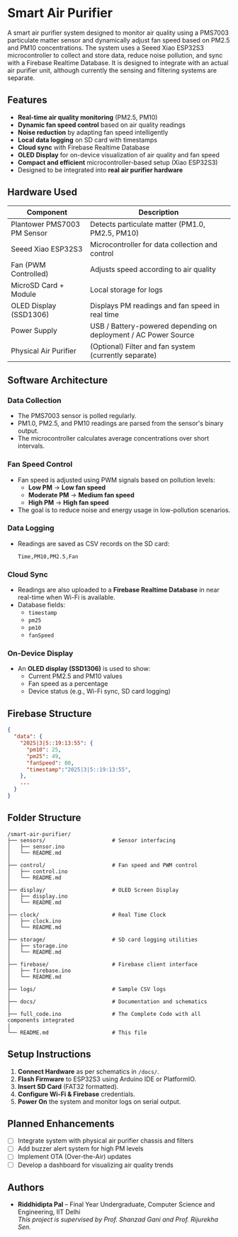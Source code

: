 # Smart Air Purifier

A smart air purifier system designed to monitor air quality using a PMS7003 particulate matter sensor and dynamically adjust fan speed based on PM2.5 and PM10 concentrations. The system uses a Seeed Xiao ESP32S3 microcontroller to collect and store data, reduce noise pollution, and sync with a Firebase Realtime Database. It is designed to integrate with an actual air purifier unit, although currently the sensing and filtering systems are separate.

## Features

- **Real-time air quality monitoring** (PM2.5, PM10)
- **Dynamic fan speed control** based on air quality readings
- **Noise reduction** by adapting fan speed intelligently
- **Local data logging** on SD card with timestamps
- **Cloud sync** with Firebase Realtime Database
- **OLED Display** for on-device visualization of air quality and fan speed
- **Compact and efficient** microcontroller-based setup (Xiao ESP32S3)
- Designed to be integrated into **real air purifier hardware**

## Hardware Used

| Component              | Description                                           |
|------------------------|-------------------------------------------------------|
| Plantower PMS7003 PM Sensor      | Detects particulate matter (PM1.0, PM2.5, PM10)       |
| Seeed Xiao ESP32S3     | Microcontroller for data collection and control       |
| Fan (PWM Controlled)   | Adjusts speed according to air quality                |
| MicroSD Card + Module  | Local storage for logs                                |
| OLED Display (SSD1306) | Displays PM readings and fan speed in real time       |
| Power Supply           | USB / Battery-powered depending on deployment / AC Power Source         |
| Physical Air Purifier  | (Optional) Filter and fan system (currently separate) |

## Software Architecture

### Data Collection

- The PMS7003 sensor is polled regularly.
- PM1.0, PM2.5, and PM10 readings are parsed from the sensor's binary output.
- The microcontroller calculates average concentrations over short intervals.

### Fan Speed Control

- Fan speed is adjusted using PWM signals based on pollution levels:
  - **Low PM** → **Low fan speed**
  - **Moderate PM** → **Medium fan speed**
  - **High PM** → **High fan speed**
- The goal is to reduce noise and energy usage in low-pollution scenarios.

### Data Logging

- Readings are saved as CSV records on the SD card:
  ```
  Time,PM10,PM2.5,Fan
  ```

### Cloud Sync

- Readings are also uploaded to a **Firebase Realtime Database** in near real-time when Wi-Fi is available.
- Database fields:
  - `timestamp`
  - `pm25`
  - `pm10`
  - `fanSpeed`

### On-Device Display

- An **OLED display (SSD1306)** is used to show:
  - Current PM2.5 and PM10 values
  - Fan speed as a percentage
  - Device status (e.g., Wi-Fi sync, SD card logging)

## Firebase Structure

```json
{
  "data": {
    "2025|3|5::19:13:55": {
      "pm10": 25,
      "pm25": 49,
      "fanSpeed": 80,
      "timestamp":"2025|3|5::19:13:55",
    },
    ...
  }
}
```

## Folder Structure

```
/smart-air-purifier/
├── sensors/                     # Sensor interfacing
│   ├── sensor.ino
│   └── README.md
│
├── control/                     # Fan speed and PWM control
│   ├── control.ino
│   └── README.md
│
├── display/                     # OLED Screen Display
│   ├── display.ino
│   └── README.md
│
├── clock/                       # Real Time Clock
│   ├── clock.ino
│   └── README.md
│
├── storage/                     # SD card logging utilities
│   ├── storage.ino
│   └── README.md
│
├── firebase/                    # Firebase client interface
│   ├── firebase.ino
│   └── README.md
│
├── logs/                        # Sample CSV logs
│
├── docs/                        # Documentation and schematics
│
├── full_code.ino                # The Complete Code with all components integrated
│
└── README.md                    # This file
```

## Setup Instructions

1. **Connect Hardware** as per schematics in `/docs/`.
2. **Flash Firmware** to ESP32S3 using Arduino IDE or PlatformIO.
3. **Insert SD Card** (FAT32 formatted).
4. **Configure Wi-Fi & Firebase** credentials.
5. **Power On** the system and monitor logs on serial output.

## Planned Enhancements

- [ ] Integrate system with physical air purifier chassis and filters
- [ ] Add buzzer alert system for high PM levels
- [ ] Implement OTA (Over-the-Air) updates
- [ ] Develop a dashboard for visualizing air quality trends

## Authors

- **Riddhidipta Pal** – Final Year Undergraduate, Computer Science and Engineering, IIT Delhi  
  _This project is supervised by Prof. Shanzad Gani and Prof. Rijurekha Sen._
